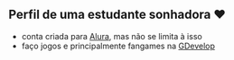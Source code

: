 ## Perfil de uma estudante sonhadora :heart:

- conta criada para [Alura](alura.com.br), mas não se limita à isso
- faço jogos e principalmente fangames na [GDevelop](gdevelop.io)
